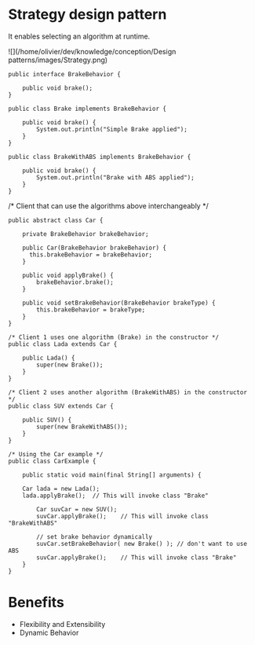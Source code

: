 # Strategy design pattern

It enables selecting an algorithm at runtime.

![](/home/olivier/dev/knowledge/conception/Design patterns/images/Strategy.png)

```
public interface BrakeBehavior {
    
    public void brake();
}
```

```
public class Brake implements BrakeBehavior {
    
    public void brake() {
        System.out.println("Simple Brake applied");
    }
}
```

```
public class BrakeWithABS implements BrakeBehavior {

    public void brake() {
        System.out.println("Brake with ABS applied");
    }
}
```

/* Client that can use the algorithms above interchangeably */
```
public abstract class Car {

    private BrakeBehavior brakeBehavior;

    public Car(BrakeBehavior brakeBehavior) {
      this.brakeBehavior = brakeBehavior;
    }

    public void applyBrake() {
        brakeBehavior.brake();
    }

    public void setBrakeBehavior(BrakeBehavior brakeType) {
        this.brakeBehavior = brakeType;
    }
}
```

```
/* Client 1 uses one algorithm (Brake) in the constructor */
public class Lada extends Car {

    public Lada() {
        super(new Brake());
    }
}
```

```
/* Client 2 uses another algorithm (BrakeWithABS) in the constructor */
public class SUV extends Car {

    public SUV() {
        super(new BrakeWithABS());
    }
}
```

```
/* Using the Car example */
public class CarExample {

    public static void main(final String[] arguments) {
    
    Car lada = new Lada();
    lada.applyBrake();  // This will invoke class "Brake"

        Car suvCar = new SUV();
        suvCar.applyBrake();    // This will invoke class "BrakeWithABS"

        // set brake behavior dynamically
        suvCar.setBrakeBehavior( new Brake() ); // don't want to use ABS
        suvCar.applyBrake();    // This will invoke class "Brake"
    }
}
```

# Benefits

- Flexibility and Extensibility
- Dynamic Behavior
